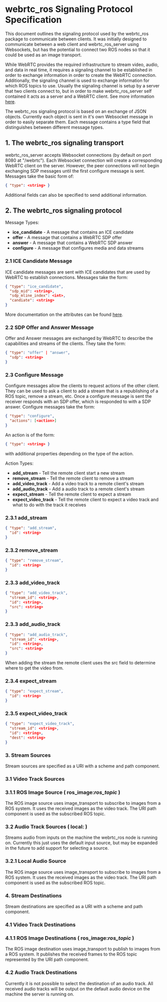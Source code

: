 # webrtc_ros Signaling Protocol Specification

This document outlines the signaling protocol used by the webrtc_ros package to
communicate between clients. It was initially designed to communicate between a
web client and webrtc_ros_server using Websockets, but has the potential to
connect two ROS nodes so that it could be used as an image transport.

While WebRTC provides the required infrastructure to stream video, audio, and
data in real time, it requires a signaling channel to be established in order
to exchange information in order to create the WebRTC connection. Additionally,
the signaling channel is used to exchange information for which ROS topics to
use. Usually the signaling channel is setup by a server that two clients
connect to, but in order to make webrtc_ros_server self contained it acts as
a server and a WebRTC client. See more information
[here](http://www.html5rocks.com/en/tutorials/webrtc/infrastructure/).

The webrtc_ros signaling protocol is based on an exchange of JSON objects.
Currently each object is sent in it's own Websocket message in order to
easily separate them. Each message contains a type field that distinguishes
between different message types.

## 1. The webrtc_ros signaling transport

webrtc_ros_server accepts Websocket connections (by default on port 8080 at
"/webrtc"). Each Websocket connection will create a corresponding WebRTC client
on the server. However, the peer connections will not begin exchanging SDP
messages until the first configure message is sent. Messages take the basic
form of:

```json
{ "type": <string> }
```

Additional fields can also be specified to send additional information.

## 2. The webrtc_ros signaling protocol

Message Types:
 * **ice_candidate** - A message that contains an ICE candidate
 * **offer** - A message that contains a WebRTC SDP offer
 * **answer** - A message that contains a WebRTC SDP answer
 * **configure** - A message that configures media and data streams


### 2.1 ICE Candidate Message

ICE candidate messages are sent with ICE candidates that are used by WebRTC to
establish connections. Messages take the form:

```json
{ "type": "ice_candidate",
  "sdp_mid": <string>,
  "sdp_mline_index": <int>,
  "candiate": <string>
}
```

More documentation on the attributes can be found
[here](http://www.w3.org/TR/webrtc/#attributes-3).


### 2.2 SDP Offer and Answer Message

Offer and Answer messages are exchanged by WebRTC to describe the capabilities
and streams of the clients. They take the form:

```json
{ "type": "offer" | "answer",
  "sdp": <string>
}
```

### 2.3 Configure Message

Configure messages allow the clients to request actions of the other client.
They can be used to ask a client to add a stream that is a republishing of a
ROS topic, remove a stream, etc. Once a configure message is sent the receiver
responds with an SDP offer, which is responded to with a SDP answer. Configure
messages take the form:

```json
{ "type": "configure",
  "actions": [<action>]
}
```

An action is of the form:
```json
{ "type": <string> }
```
with additional properties depending on the type of the action.

Action Types:
 * **add_stream** - Tell the remote client start a new stream
 * **remove_stream** - Tell the remote client to remove a stream
 * **add_video_track** - Add a video track to a remote client's stream
 * **add_audio_track** - Add a audio track to a remote client's stream
 * **expect_stream** - Tell the remote client to expect a stream
 * **expect_video_track** - Tell the remote client to expect a video track
    and what to do with the track it receives

### 2.3.1 add_stream

```json
{ "type": "add_stream",
  "id": <string>
}
```

### 2.3.2 remove_stream

```json
{ "type": "remove_stream",
  "id": <string>
}
```

### 2.3.3 add_video_track

```json
{ "type": "add_video_track",
  "stream_id": <string>,
  "id": <string>,
  "src": <string>
}
```

### 2.3.3 add_audio_track

```json
{ "type": "add_audio_track",
  "stream_id": <string>,
  "id": <string>,
  "src": <string>
}
```

When adding the stream the remote client uses the src field to determine where
to get the video from.

### 2.3.4 expect_stream

```json
{ "type": "expect_stream",
  "id": <string>
}
```

### 2.3.5 expect_video_track

```json
{ "type": "expect_video_track",
  "stream_id": <string>,
  "id": <string>,
  "dest": <string>
}
```

### 3. Stream Sources
Stream sources are specified as a URI with a scheme and path component.

### 3.1 Video Track Sources

### 3.1.1 ROS Image Source ( ros\_image:_ros\_topic_ )
The ROS image source uses image_transport to subscribe to images from a ROS
system. It uses the received images as the video track. The URI path component
is used as the subscribed ROS topic.

### 3.2 Audio Track Sources ( local: )
Streams audio from inputs on the machine the webrtc_ros node is running on.
Currently this just uses the default input source, but may be expanded in the
future to add support for selecting a source.

### 3.2.1 Local Audio Source
The ROS image source uses image_transport to subscribe to images from a ROS
system. It uses the received images as the video track. The URI path component
is used as the subscribed ROS topic.


### 4. Stream Destinations
Stream destinations are specified as a URI with a scheme and path component.

### 4.1 Video Track Destinations

### 4.1.1 ROS Image Destinations ( ros\_image:_ros\_topic_ )
The ROS image destination uses image_transport to publish to images from a ROS
system. It publishes the received frames to the ROS topic represented by the
URI path component.

### 4.2 Audio Track Destinations

Currently it is not possible to select the destination of an audio track. All
received audio tracks will be output on the default audio device on the machine
the server is running on.
